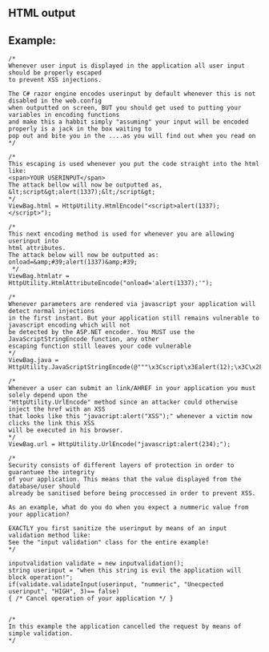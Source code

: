 HTML output
-------

## Example:


	/*
	Whenever user input is displayed in the application all user input should be properly escaped 
	to prevent XSS injections.

	The C# razor engine encodes userinput by default whenever this is not disabled in the web.config
	when outputted on screen, BUT you should get used to putting your variables in encoding functions
	and make this a habbit simply "assuming" your input will be encoded properly is a jack in the box waiting to
	pop out and bite you in the ....as you will find out when you read on
	*/

	/*
	This escaping is used whenever you put the code straight into the html like:
	<span>YOUR USERINPUT</span>
	The attack bellow will now be outputted as,
	&lt;script&gt;alert(1337);&lt;/script&gt;
	*/
	ViewBag.html = HttpUtility.HtmlEncode("<script>alert(1337);</script>");

	/*
	This next encoding method is used for whenever you are allowing userinput into 
	html attributes.
	The attack below will now be outputted as:
	onload=&amp;#39;alert(1337)&amp;#39;
	 */
	ViewBag.htmlatr = HttpUtility.HtmlAttributeEncode("onload='alert(1337);'");

	/*
	Whenever parameters are rendered via javascript your application will detect normal injections
	in the first instant. But your application still remains vulnerable to javascript encoding which will not
	be detected by the ASP.NET encoder. You MUST use the JavaScriptStringEncode function, any other 
	escaping function still leaves your code vulnerable
	*/
	ViewBag.java = HttpUtility.JavaScriptStringEncode(@"""\x3Cscript\x3Ealert(12);\x3C\x2Fscript\x3E""");
   
	/*
	Whenever a user can submit an link/AHREF in your application you must solely depend upon the
	"HttpUtility.UrlEncode" method since an attacker could otherwise inject the href with an XSS
	that looks like this "javacript:alert("XSS");" whenever a victim now clicks the link this XSS
	will be executed in his browser.
	*/ 
	ViewBag.url = HttpUtility.UrlEncode("javascript:alert(234);");

	/*
	Security consists of different layers of protection in order to guarantuee the integrity
	of your application. This means that the value displayed from the database/user should
	already be sanitised before being proccessed in order to prevent XSS.
	
	As an example, what do you do when you expect a nummeric value from your application?
	
	EXACTLY you first sanitize the userinput by means of an input validation method like:
	See the "input validation" class for the entire example!
	*/

	inputvalidation validate = new inputvalidation();
	string userinput = "when this string is evil the application will block operation!";
	if(validate.validateInput(userinput, "nummeric", "Unecpected userinput", "HIGH", 3)== false)
	{ /* Cancel operation of your application */ }
	

	/*
	In this example the application cancelled the request by means of simple validation.
	*/